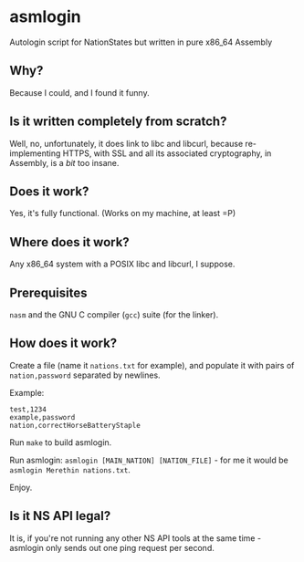 # asmlogin

Autologin script for NationStates but written in pure x86_64 Assembly

## Why?

Because I could, and I found it funny.

## Is it written completely from scratch?

Well, no, unfortunately, it does link to libc and libcurl, because re-implementing HTTPS, with SSL and all its associated cryptography, in Assembly, is a _bit_ too insane.

## Does it work?

Yes, it's fully functional. (Works on my machine, at least =P)

## Where does it work?

Any x86_64 system with a POSIX libc and libcurl, I suppose.

## Prerequisites

`nasm` and the GNU C compiler (`gcc`) suite (for the linker).

## How does it work?

Create a file (name it `nations.txt` for example), and populate it with pairs of `nation,password` separated by newlines.

Example:
```
test,1234
example,password
nation,correctHorseBatteryStaple
```

Run `make` to build asmlogin.

Run asmlogin: `asmlogin [MAIN_NATION] [NATION_FILE]` - for me it would be `asmlogin Merethin nations.txt`.

Enjoy.

## Is it NS API legal?

It is, if you're not running any other NS API tools at the same time - asmlogin only sends out one ping request per second.